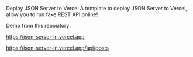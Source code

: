 Deploy JSON Server to Vercel
A template to deploy JSON Server to Vercel, allow you to run fake REST API online!

Demo from this repository:

https://json-server-in.vercel.app

https://json-server-in.vercel.app/api/posts
